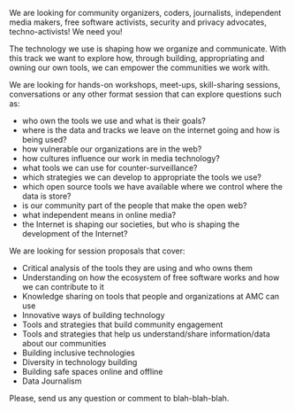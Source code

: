 
We are looking for community organizers, coders, journalists, independent media makers, free software activists, security and privacy advocates, techno-activists! We need you!

The technology we use is shaping how we organize and communicate. With this track we want to explore how, through building, appropriating and owning our own tools, we can empower the communities we work with.

We are looking for hands-on workshops, meet-ups, skill-sharing sessions, conversations or any other format session that can explore questions such as:

- who own the tools we use and what is their goals?
- where is the data and tracks we leave on the internet going and how is being used?
- how vulnerable our organizations are in the web?
- how cultures influence our work in media technology?
- what tools we can use for counter-surveillance?
- which strategies we can develop to appropriate the tools we use?
- which open source tools we have available where we control where the data is store?
- is our community part of the people that make the open web?
- what independent means in online media?
- the Internet is shaping our societies, but who is shaping the development of the Internet?

We are looking for session proposals that cover:

- Critical analysis of the tools they are using and who owns them
- Understanding on how the ecosystem of free software works and how we can contribute to it
- Knowledge sharing on tools that people and organizations at AMC can use
- Innovative ways of building technology
- Tools and strategies that build community engagement
- Tools and strategies that help us understand/share information/data about our communities
- Building inclusive technologies
- Diversity in technology building
- Building safe spaces online and offline
- Data Journalism

Please, send us any question or comment to blah-blah-blah.
